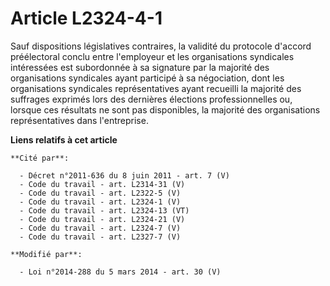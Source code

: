 # Article L2324-4-1

Sauf dispositions législatives contraires, la validité du protocole d'accord préélectoral conclu entre l'employeur et les
organisations syndicales intéressées est subordonnée à sa signature par la majorité des organisations syndicales ayant
participé à sa négociation, dont les organisations syndicales représentatives ayant recueilli la majorité des suffrages
exprimés lors des dernières élections professionnelles ou, lorsque ces résultats ne sont pas disponibles, la majorité des
organisations représentatives dans l'entreprise.

**Liens relatifs à cet article**

	**Cité par**:

	  - Décret n°2011-636 du 8 juin 2011 - art. 7 (V)
	  - Code du travail - art. L2314-31 (V)
	  - Code du travail - art. L2322-5 (V)
	  - Code du travail - art. L2324-1 (V)
	  - Code du travail - art. L2324-13 (VT)
	  - Code du travail - art. L2324-21 (V)
	  - Code du travail - art. L2324-7 (V)
	  - Code du travail - art. L2327-7 (V)

	**Modifié par**:

	  - Loi n°2014-288 du 5 mars 2014 - art. 30 (V)
